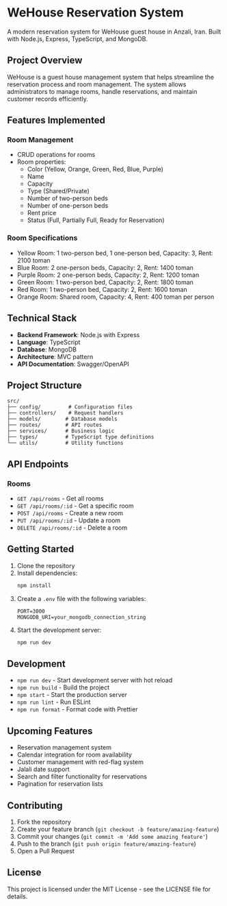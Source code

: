 # WeHouse Reservation System

A modern reservation system for WeHouse guest house in Anzali, Iran. Built with Node.js, Express, TypeScript, and MongoDB.

## Project Overview

WeHouse is a guest house management system that helps streamline the reservation process and room management. The system allows administrators to manage rooms, handle reservations, and maintain customer records efficiently.

## Features Implemented

### Room Management
- CRUD operations for rooms
- Room properties:
  - Color (Yellow, Orange, Green, Red, Blue, Purple)
  - Name
  - Capacity
  - Type (Shared/Private)
  - Number of two-person beds
  - Number of one-person beds
  - Rent price
  - Status (Full, Partially Full, Ready for Reservation)

### Room Specifications
- Yellow Room: 1 two-person bed, 1 one-person bed, Capacity: 3, Rent: 2100 toman
- Blue Room: 2 one-person beds, Capacity: 2, Rent: 1400 toman
- Purple Room: 2 one-person beds, Capacity: 2, Rent: 1200 toman
- Green Room: 1 two-person bed, Capacity: 2, Rent: 1800 toman
- Red Room: 1 two-person bed, Capacity: 2, Rent: 1600 toman
- Orange Room: Shared room, Capacity: 4, Rent: 400 toman per person

## Technical Stack

- **Backend Framework**: Node.js with Express
- **Language**: TypeScript
- **Database**: MongoDB
- **Architecture**: MVC pattern
- **API Documentation**: Swagger/OpenAPI

## Project Structure

```
src/
├── config/         # Configuration files
├── controllers/    # Request handlers
├── models/        # Database models
├── routes/        # API routes
├── services/      # Business logic
├── types/         # TypeScript type definitions
└── utils/         # Utility functions
```

## API Endpoints

### Rooms
- `GET /api/rooms` - Get all rooms
- `GET /api/rooms/:id` - Get a specific room
- `POST /api/rooms` - Create a new room
- `PUT /api/rooms/:id` - Update a room
- `DELETE /api/rooms/:id` - Delete a room

## Getting Started

1. Clone the repository
2. Install dependencies:
   ```bash
   npm install
   ```
3. Create a `.env` file with the following variables:
   ```
   PORT=3000
   MONGODB_URI=your_mongodb_connection_string
   ```
4. Start the development server:
   ```bash
   npm run dev
   ```

## Development

- `npm run dev` - Start development server with hot reload
- `npm run build` - Build the project
- `npm start` - Start the production server
- `npm run lint` - Run ESLint
- `npm run format` - Format code with Prettier

## Upcoming Features

- Reservation management system
- Calendar integration for room availability
- Customer management with red-flag system
- Jalali date support
- Search and filter functionality for reservations
- Pagination for reservation lists

## Contributing

1. Fork the repository
2. Create your feature branch (`git checkout -b feature/amazing-feature`)
3. Commit your changes (`git commit -m 'Add some amazing feature'`)
4. Push to the branch (`git push origin feature/amazing-feature`)
5. Open a Pull Request

## License

This project is licensed under the MIT License - see the LICENSE file for details.